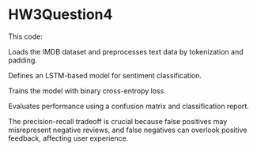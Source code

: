 # HW3Question4
This code:

Loads the IMDB dataset and preprocesses text data by tokenization and padding.

Defines an LSTM-based model for sentiment classification.

Trains the model with binary cross-entropy loss.

Evaluates performance using a confusion matrix and classification report.

The precision-recall tradeoff is crucial because false positives may misrepresent negative reviews, and false negatives can overlook positive feedback, affecting user experience.







